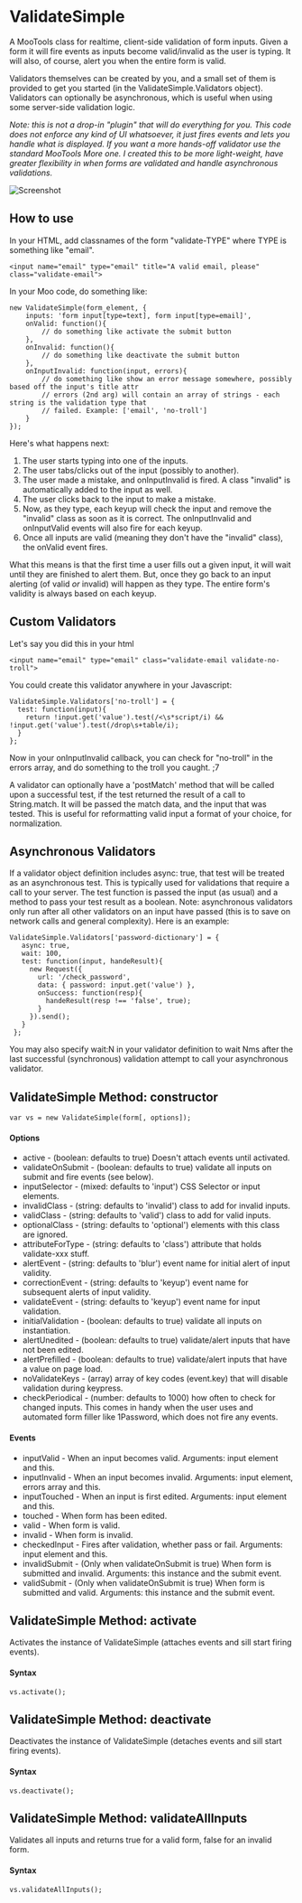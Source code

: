 ValidateSimple
==============

A MooTools class for realtime, client-side validation of form inputs. Given a form it will
fire events as inputs become valid/invalid as the user is typing. It will also, of course,
alert you when the entire form is valid.

Validators themselves can be created by you, and a small set of them is provided to get you 
started (in the ValidateSimple.Validators object). Validators can optionally be asynchronous, which is useful when using some server-side validation logic.

_Note: this is not a drop-in "plugin" that will do everything for you. This code does not
enforce any kind of UI whatsoever, it just fires events and lets you handle what is 
displayed. If you want a more hands-off validator use the standard MooTools More
one. I created this to be more light-weight, have greater flexibility in when forms are 
validated and handle asynchronous validations._

![Screenshot](http://idisk.me.com/iancollins/Public/Pictures/Skitch/BankSimple_%7C_Home-20101201-135604.png)



How to use
----------

In your HTML, add classnames of the form "validate-TYPE" where TYPE is something like "email".
	
	<input name="email" type="email" title="A valid email, please" class="validate-email">
	
In your Moo code, do something like:

	new ValidateSimple(form_element, {
		inputs: 'form input[type=text], form input[type=email]',
		onValid: function(){
			// do something like activate the submit button
		},
		onInvalid: function(){
			// do something like deactivate the submit button
		},
		onInputInvalid: function(input, errors){
			// do something like show an error message somewhere, possibly based off the input's title attr
			// errors (2nd arg) will contain an array of strings - each string is the validation type that
			// failed. Example: ['email', 'no-troll']
		}
	});
	
Here's what happens next:

1. The user starts typing into one of the inputs.
2. The user tabs/clicks out of the input (possibly to another).
3. The user made a mistake, and onInputInvalid is fired. A class "invalid" is automatically 
	 added to the input as well.
4. The user clicks back to the input to make a mistake.
5. Now, as they type, each keyup will check the input and remove the "invalid" class as soon
   as it is correct. The onInputInvalid and onInputValid events will also fire for each keyup.
6. Once all inputs are valid (meaning they don't have the "invalid" class), the 
   onValid event fires.

What this means is that the first time a user fills out a given input, it will
wait until they are finished to alert them. But, once they go back to an input
alerting (of valid _or_ invalid) will happen as they type. The entire form's 
validity is always based on each keyup.


Custom Validators
-----------------

Let's say you did this in your html

	<input name="email" type="email" class="validate-email validate-no-troll">
	
You could create this validator anywhere in your Javascript:

	ValidateSimple.Validators['no-troll'] = {
	  test: function(input){
	    return !input.get('value').test(/<\s*script/i) && !input.get('value').test(/drop\s+table/i);
	  }
	};
	
Now in your onInputInvalid callback, you can check for "no-troll" in the errors
array, and do something to the troll you caught. ;7

A validator can optionally have a 'postMatch' method that will be called upon a successful test, if the test returned the result of a call to String.match. It will be passed the match data, and the input that was tested. This is useful for reformatting valid input a format of your choice, for normalization.

## Asynchronous Validators

If a validator object definition includes async: true, that test will be treated as an asynchronous test. This is typically used for validations that require a call to your server. The test function is passed the input (as usual) and a method to pass your test result as a boolean. Note: asynchronous validators only run after all other validators on an input have passed (this is to save on network calls and general complexity). Here is an example:

	ValidateSimple.Validators['password-dictionary'] = {
	   async: true,
	   wait: 100,
	   test: function(input, handeResult){
	     new Request({
	       url: '/check_password',
	       data: { password: input.get('value') },
	       onSuccess: function(resp){
	         handeResult(resp !== 'false', true);
	       }
	     }).send();
	   }
	 };
	 
You may also specify wait:N in your validator definition to wait Nms after the last successful (synchronous) validation attempt to call your asynchronous validator.


ValidateSimple Method: constructor
----------------------------------

	var vs = new ValidateSimple(form[, options]);

#### Options

  * active - (boolean: defaults to true) Doesn't attach events until activated.
  * validateOnSubmit - (boolean: defaults to true) validate all inputs on submit and fire events (see below).
  * inputSelector - (mixed: defaults to 'input') CSS Selector or input elements.
  * invalidClass - (string: defaults to 'invalid') class to add for invalid inputs.
  * validClass - (string: defaults to 'valid') class to add for valid inputs.
  * optionalClass - (string: defaults to 'optional') elements with this class are ignored.
  * attributeForType - (string: defaults to 'class') attribute that holds validate-xxx stuff.
  * alertEvent - (string: defaults to 'blur') event name for initial alert of input validity.
  * correctionEvent - (string: defaults to 'keyup') event name for subsequent alerts of input validity.
  * validateEvent - (string: defaults to 'keyup') event name for input validation.
  * initialValidation - (boolean: defaults to true) validate all inputs on instantiation.
  * alertUnedited - (boolean: defaults to true) validate/alert inputs that have not been edited. 
  * alertPrefilled - (boolean: defaults to true) validate/alert inputs that have a value on page load.
  * noValidateKeys - (array) array of key codes (event.key) that will disable validation during keypress.
  * checkPeriodical - (number: defaults to 1000) how often to check for changed inputs. This comes
    in handy when the user uses and automated form filler like 1Password, which does not fire any
    events.


#### Events

  * inputValid - When an input becomes valid. Arguments: input element and this.
  * inputInvalid - When an input becomes invalid. Arguments: input element, errors array and this.
  * inputTouched - When an input is first edited. Arguments: input element and this.
  * touched - When form has been edited.
  * valid - When form is valid.
  * invalid - When form is invalid.
  * checkedInput - Fires after validation, whether pass or fail. Arguments: input element and this.
  * invalidSubmit - (Only when validateOnSubmit is true) When form is submitted and invalid.
    Arguments: this instance and the submit event.
  * validSubmit - (Only when validateOnSubmit is true) When form is submitted and valid.
    Arguments: this instance and the submit event.


ValidateSimple Method: activate
-------------------------------

Activates the instance of ValidateSimple (attaches events and sill start firing events).

#### Syntax

	vs.activate();
	

ValidateSimple Method: deactivate
---------------------------------

Deactivates the instance of ValidateSimple (detaches events and sill start firing events).

#### Syntax

	vs.deactivate();
	
	
ValidateSimple Method: validateAllInputs
---------------------------------

Validates all inputs and returns true for a valid form, false for an invalid form.

#### Syntax

	vs.validateAllInputs();
	
